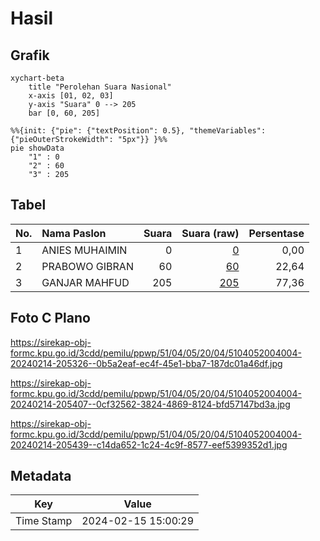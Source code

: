 # Hasil

## Grafik

```mermaid
xychart-beta
    title "Perolehan Suara Nasional"
    x-axis [01, 02, 03]
    y-axis "Suara" 0 --> 205
    bar [0, 60, 205]
```

```mermaid
%%{init: {"pie": {"textPosition": 0.5}, "themeVariables": {"pieOuterStrokeWidth": "5px"}} }%%
pie showData
    "1" : 0
    "2" : 60
    "3" : 205
```

## Tabel

| No. | Nama Paslon    | Suara | Suara (raw) | Persentase |
|:--- |:-------------- | -----:| -----------:| ----------:|
| 1   | ANIES MUHAIMIN | 0     | [0][p-1]    | 0,00       |
| 2   | PRABOWO GIBRAN | 60    | [60][p-2]   | 22,64      |
| 3   | GANJAR MAHFUD  | 205   | [205][p-3]  | 77,36      |


[p-1]: https://github.com/gigit-pemilu/pemilu-2024/blob/main/pilpres/hitung-suara/sub/51-bali/sub/04-gianyar/sub/05-ubud/sub/2004-kedewatan/sub/004-tps/sub/paslon-1.txt
[p-2]: https://github.com/gigit-pemilu/pemilu-2024/blob/main/pilpres/hitung-suara/sub/51-bali/sub/04-gianyar/sub/05-ubud/sub/2004-kedewatan/sub/004-tps/sub/paslon-2.txt
[p-3]: https://github.com/gigit-pemilu/pemilu-2024/blob/main/pilpres/hitung-suara/sub/51-bali/sub/04-gianyar/sub/05-ubud/sub/2004-kedewatan/sub/004-tps/sub/paslon-3.txt

## Foto C Plano

https://sirekap-obj-formc.kpu.go.id/3cdd/pemilu/ppwp/51/04/05/20/04/5104052004004-20240214-205326--0b5a2eaf-ec4f-45e1-bba7-187dc01a46df.jpg

https://sirekap-obj-formc.kpu.go.id/3cdd/pemilu/ppwp/51/04/05/20/04/5104052004004-20240214-205407--0cf32562-3824-4869-8124-bfd57147bd3a.jpg

https://sirekap-obj-formc.kpu.go.id/3cdd/pemilu/ppwp/51/04/05/20/04/5104052004004-20240214-205439--c14da652-1c24-4c9f-8577-eef5399352d1.jpg


## Metadata

| Key        | Value               |
| ---------- | ------------------- |
| Time Stamp | 2024-02-15 15:00:29 |



